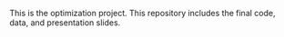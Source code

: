 This is the optimization project. This repository includes the final code, data, and presentation slides.
